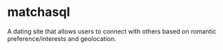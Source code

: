 # matchasql
A dating site that allows users to connect with others based on romantic preference/interests and geolocation.
